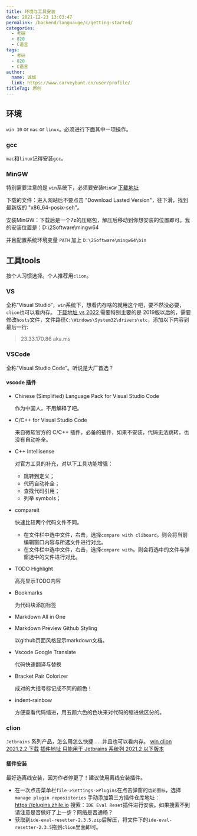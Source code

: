 ```yaml
---
title: 环境与工具安装
date: 2021-12-23 13:03:47
permalink: /backend/languauge/c/getting-started/
categories: 
  - 考研
  - 820
  - C语言
tags: 
  - 考研
  - 820
  - C语言
author: 
  name: 诚城
  link: https://www.carveybunt.cn/user/profile/
titleTag: 原创
---
```


## 环境
`win 10` or `mac` or `linux`。必须进行下面其中一项操作。
### gcc
`mac`和`linux`记得安装`gcc`。  
### MinGW
特别需要注意的是 `win`系统下，必须要安装`MinGW` 
[下载地址](https://sourceforge.net/projects/mingw-w64/files/)

下载的文件：进入网站后不要点击 "Download Lasted Version"，往下滑，找到最新版的 "x86_64-posix-seh"。

安装MinGW：下载后是一个7z的压缩包，解压后移动到你想安装的位置即可。我的安装位置是：D:\2Software\mingw64

并且配置系统环境变量 `PATH` 加上 `D:\2Software\mingw64\bin`
## 工具tools 
按个人习惯选择。个人推荐用`clion`。
### VS
全称“Visual Studio”，`win`系统下，想看内存啥的就用这个吧，要不然没必要，`clion`也可以看内存。
[ 下载地址 vs 2022 ](https://visualstudio.microsoft.com/zh-hans/thank-you-downloading-visual-studio/?sku=Community&rel=17)
需要特别主要的是 2019版以后的，需要修改`hosts`文件，文件路径`C:\Windows\System32\drivers\etc`，添加以下内容到最后一行:
> 23.33.170.86 aka.ms
### VSCode
全称“Visual Studio Code”。听说是大厂首选？

#### vscode 插件
- Chinese (Simplified) Language Pack for Visual Studio Code

  作为中国人，不用解释了吧。
- C/C++ for Visual Studio Code

  来自微软官方的 C/C++ 插件，必备的插件，如果不安装，代码无法跳转，也没有自动补全。
- C++ Intellisense

  对官方工具的补充，对以下工具功能增强：

    - 跳转到定义；
    - 代码自动补全；
    - 查找代码引用；
    - 列举 symbols；
- compareit

  快速比较两个代码文件不同。
  - 在文件栏中选中文件，右击，选择`compare with cliboard`。则会将当前编辑窗口内容与所选文件进行对比。
  - 在文件栏中选中文件，右击，选择`compare with`。则会将选中的文件与弹窗选中的文件进行对比。
- TODO Highlight
  
  高亮显示TODO内容
- Bookmarks

  为代码块添加标签
- Markdown All in One
- Markdown Preview Github Styling

  以github页面风格显示markdown文档。
- Vscode Google Translate

  代码快速翻译与替换
- Bracket Pair Colorizer

  成对的大括号标记成不同的颜色！
- indent-rainbow

  方便查看代码缩进，用五颜六色的色块来对代码的缩进做区分的。
### clion
`Jetbrains` 系列产品，怎么用怎么快捷……并且也可以看内存。
[win clion 2021.2.2 下载](https://download.jetbrains.com.cn/cpp/CLion-2021.2.2.exe)
[插件地址 只能用于 Jetbrains 系统列 2021.2 以下版本 ](https://zhile.io/2020/11/18/jetbrains-eval-reset-da33a93d.html)
#### 插件安装
最好选离线安装，因为作者停更了！建议使用离线安装插件。

- 在一次点击菜单栏`file->Settings->Plugins`在点击弹窗的`齿轮图标`，选择`manage plugin reposiitories` 手动添加第三方插件仓库地址：https://plugins.zhile.io
搜索：`IDE Eval Reset`插件进行安装。如果搜索不到请注意是否做好了上一步？网络是否通畅？
- 获取到`ide-eval-resetter-2.3.5.zip`后解压，将文件下的`ide-eval-resetter-2.3.5`拖到`clion`里面即可。